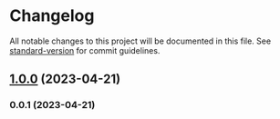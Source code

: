 # Changelog

All notable changes to this project will be documented in this file. See [standard-version](https://github.com/conventional-changelog/standard-version) for commit guidelines.

## [1.0.0](https://github.com/Kikobeats/each-stream/compare/v0.0.1...v1.0.0) (2023-04-21)

### 0.0.1 (2023-04-21)
